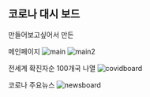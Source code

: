 ## 코로나 대시 보드
만들어보고싶어서 만든

메인페이지
![main](/img/main.png)
![main2](/img/main2.png)

전세계 확진자순 100개국 나열
![covidboard](/img/covidboard.png)

코로나 주요뉴스
![newsboard](/img/newsboard.png)

